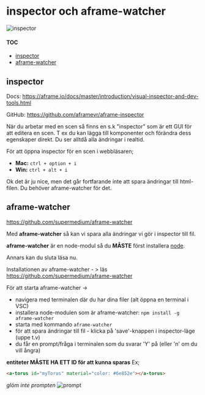 # inspector och aframe-watcher

![inspector](https://cloud.githubusercontent.com/assets/674727/18565454/ad047c84-7b44-11e6-8c4a-0f1fe55c6682.gif)



#### TOC
- [inspector](#inspector)
- [aframe-watcher](#aframe-watcher)




## inspector
Docs: https://aframe.io/docs/master/introduction/visual-inspector-and-dev-tools.html

GitHub: https://github.com/aframevr/aframe-inspector




När du arbetar med en scen så finns en s.k "inspector" som är ett GUI för att editera en scen. T ex du kan lägga till komponenter och förändra 
dess egenskaper direkt. Du ser alltdå alla ändringar i realtid.

För att öppna inspector för en scen i webbläsaren;
- **Mac:** ```ctrl + option + i```
- **Win:** ```ctrl + alt + i```

Ok det är ju nice, men det går fortfarande inte att spara ändringar till html-filen.
Du behöver aframe-watcher för det.

## aframe-watcher
https://github.com/supermedium/aframe-watcher

Med **aframe-watcher** så kan vi spara alla ändringar vi gör i inspector till fil.

**aframe-watcher** är en node-modul så du **MÅSTE** först installera [node](https://nodejs.org/en).

Annars kan du sluta läsa nu.

Installationen av aframe-watcher - > läs https://github.com/supermedium/aframe-watcher

För att starta aframe-watcher -> 
- navigera med terminalen där du har dina filer (alt öppna en terminal i VSC)
- installera node-modulen som är aframe-watcher: ```npm install -g aframe-watcher```
- starta med kommando ```aframe-watcher```
- för att spara ändringar till fil - klicka på 'save'-knappen i inspector-läge (uppe t.v)
- du får en prompt/fråga i terminalen som du svarar 'Y' på (eller 'n' om du vill ångra)


**entiteter MÅSTE HA ETT ID för att kunna sparas**
Ex;
```html
<a-torus id="myTorus" material="color: #6e852e"></a-torus>
```

*glöm inte prompten*
![prompt](https://user-images.githubusercontent.com/674727/49696426-80ba7100-fb5e-11e8-93b5-6f79cafa6b5a.png)

